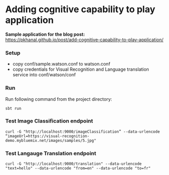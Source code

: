 # Adding cognitive capability to play application

**Sample application for the blog post:**<BR />
https://pkhanal.github.io/post/add-cognitive-capability-to-play-application/

### Setup
- copy conf/sample.watson.conf to watson.conf
- copy credentials for Visual Recognition and Language translation service into conf/watson/conf

### Run
Run following command from the project directory:
```
sbt run
```

### Test Image Classification endpoint

``
curl -G "http://localhost:9000/imageClassification” --data-urlencode “imageUrl=https://visual-recognition-demo.mybluemix.net/images/samples/5.jpg"
``

### Test Langauge Translation endpoint

``
curl -G "http://localhost:9000/translation" --data-urlencode "text=hello" --data-urlencode "from=en" --data-urlencode "to=fr"
``


